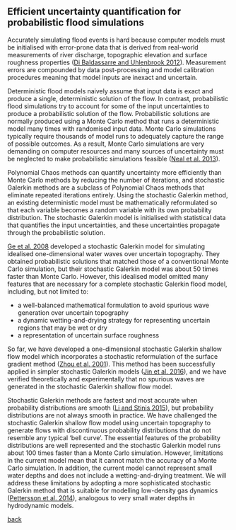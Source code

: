## Efficient uncertainty quantification for probabilistic flood simulations

Accurately simulating flood events is hard because computer models must be initialised with error-prone data that is derived from real-world measurements of river discharge, topographic elevation and surface roughness properties ([Di Baldassarre and Uhlenbrook 2012](https://doi.org/10.1002/hyp.8226)).  Measurement errors are compounded by data post-processing and model calibration procedures meaning that model inputs are inexact and uncertain.

Deterministic flood models naively assume that input data is exact and produce a single, deterministic solution of the flow.  In contrast, probabilistic flood simulations try to account for some of the input uncertainties to produce a probabilistic solution of the flow.  Probabilistic solutions are normally produced using a Monte Carlo method that runs a deterministic model many times with randomised input data.  Monte Carlo simulations typically require thousands of model runs to adequately capture the range of possible outcomes.  As a result, Monte Carlo simulations are very demanding on computer resources and many sources of uncertainty must be neglected to make probabilistic simulations feasible ([Neal et al. 2013](https://doi.org/10.1002/hyp.9572)).

Polynomial Chaos methods can quantify uncertainty more efficiently than Monte Carlo methods by reducing the number of iterations, and stochastic Galerkin methods are a subclass of Polynomial Chaos methods that eliminate repeated iterations entirely.  Using the stochastic Galerkin method, an existing deterministic model must be mathematically reformulated so that each variable becomes a random variable with its own probability distribution.  The stochastic Galerkin model is initialised with statistical data that quantifies the input uncertainties, and these uncertainties propagate through the probabilistic solution.

[Ge et al. 2008](https://doi.org/10.1061/(ASCE)0733-9429(2008)134:12(1732)) developed a stochastic Galerkin model for simulating idealised one-dimensional water waves over uncertain topography.  They obtained probabilistic solutions that matched those of a conventional Monte Carlo simulation, but their stochastic Galerkin model was about 50 times faster than Monte Carlo.  However, this idealised model omitted many features that are necessary for a complete stochastic Galerkin flood model, including, but not limited to:

* a well-balanced mathematical formulation to avoid spurious wave generation over uncertain topography
* a dynamic wetting-and-drying strategy for representing uncertain regions that may be wet or dry
* a representation of uncertain surface roughness

So far, we have developed a one-dimensional stochastic Galerkin shallow flow model which incorporates a stochastic reformulation of the surface gradient method ([Zhou et al. 2001](https://doi.org/10.1006/jcph.2000.6670)).  This method has been successfully applied in simpler stochastic Galerkin models ([Jin et al. 2016](https://doi.org/10.1007/s10915-015-0124-2)), and we have verified theoretically and experimentally that no spurious waves are generated in the stochastic Galerkin shallow flow model.

Stochastic Galerkin methods are fastest and most accurate when probability distributions are smooth ([Li and Stinis 2015]()), but probability distributions are not always smooth in practice.  We have challenged the stochastic Galerkin shallow flow model using uncertain topography to generate flows with discontinuous probability distributions that do not resemble any typical ‘bell curve’.  The essential features of the probability distributions are well represented and the stochastic Galerkin model runs about 100 times faster than a Monte Carlo simulation.  However, limitations in the current model mean that it cannot match the accuracy of a Monte Carlo simulation.  In addition, the current model cannot represent small water depths and does not include a wetting-and-drying treatment.  We will address these limitations by adopting a more sophisticated stochastic Galerkin method that is suitable for modelling low-density gas dynamics ([Pettersson et al. 2014](https://doi.org/10.1016/j.jcp.2013.10.011)), analogous to very small water depths in hydrodynamic models.



[back](./)

